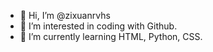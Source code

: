 - 👋 Hi, I’m @zixuanrvhs
- 👀 I’m interested in coding with Github. 
- 🌱 I’m currently learning HTML, Python, CSS. 

<!---
zixuanrvhs/zixuanrvhs is a ✨ special ✨ repository because its `README.md` (this file) appears on your GitHub profile.
You can click the Preview link to take a look at your changes.
--->
